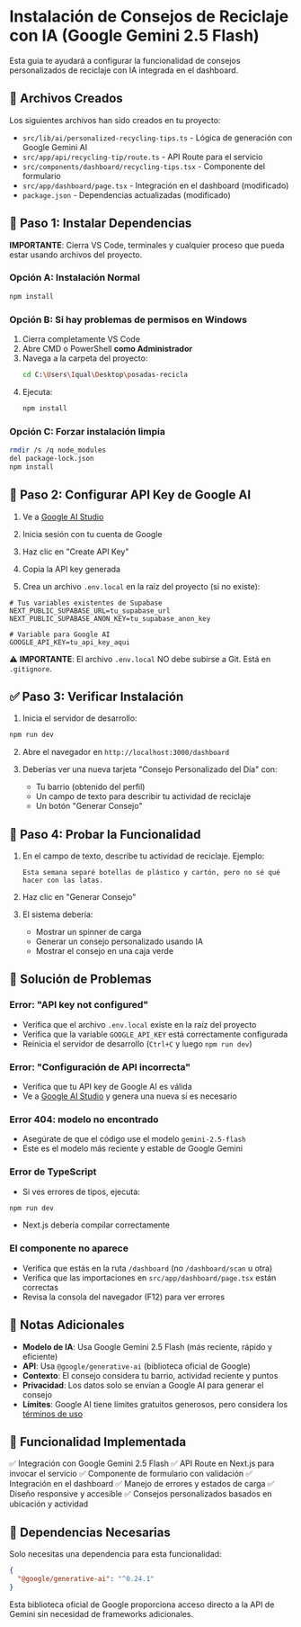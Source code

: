 # Instalación de Consejos de Reciclaje con IA (Google Gemini 2.5 Flash)

Esta guía te ayudará a configurar la funcionalidad de consejos personalizados de reciclaje con IA integrada en el dashboard.

## 📁 Archivos Creados

Los siguientes archivos han sido creados en tu proyecto:

- `src/lib/ai/personalized-recycling-tips.ts` - Lógica de generación con Google Gemini AI
- `src/app/api/recycling-tip/route.ts` - API Route para el servicio
- `src/components/dashboard/recycling-tips.tsx` - Componente del formulario
- `src/app/dashboard/page.tsx` - Integración en el dashboard (modificado)
- `package.json` - Dependencias actualizadas (modificado)

## 🚀 Paso 1: Instalar Dependencias

**IMPORTANTE**: Cierra VS Code, terminales y cualquier proceso que pueda estar usando archivos del proyecto.

### Opción A: Instalación Normal
```bash
npm install
```

### Opción B: Si hay problemas de permisos en Windows
1. Cierra completamente VS Code
2. Abre CMD o PowerShell **como Administrador**
3. Navega a la carpeta del proyecto:
   ```bash
   cd C:\Users\Iqual\Desktop\posadas-recicla
   ```
4. Ejecuta:
   ```bash
   npm install
   ```

### Opción C: Forzar instalación limpia
```bash
rmdir /s /q node_modules
del package-lock.json
npm install
```

## 🔑 Paso 2: Configurar API Key de Google AI

1. Ve a [Google AI Studio](https://aistudio.google.com/app/apikey)
2. Inicia sesión con tu cuenta de Google
3. Haz clic en "Create API Key"
4. Copia la API key generada

5. Crea un archivo `.env.local` en la raíz del proyecto (si no existe):
```env
# Tus variables existentes de Supabase
NEXT_PUBLIC_SUPABASE_URL=tu_supabase_url
NEXT_PUBLIC_SUPABASE_ANON_KEY=tu_supabase_anon_key

# Variable para Google AI
GOOGLE_API_KEY=tu_api_key_aqui
```

⚠️ **IMPORTANTE**: El archivo `.env.local` NO debe subirse a Git. Está en `.gitignore`.

## ✅ Paso 3: Verificar Instalación

1. Inicia el servidor de desarrollo:
```bash
npm run dev
```

2. Abre el navegador en `http://localhost:3000/dashboard`

3. Deberías ver una nueva tarjeta "Consejo Personalizado del Día" con:
   - Tu barrio (obtenido del perfil)
   - Un campo de texto para describir tu actividad de reciclaje
   - Un botón "Generar Consejo"

## 🧪 Paso 4: Probar la Funcionalidad

1. En el campo de texto, describe tu actividad de reciclaje. Ejemplo:
   ```
   Esta semana separé botellas de plástico y cartón, pero no sé qué hacer con las latas.
   ```

2. Haz clic en "Generar Consejo"

3. El sistema debería:
   - Mostrar un spinner de carga
   - Generar un consejo personalizado usando IA
   - Mostrar el consejo en una caja verde

## 🔧 Solución de Problemas

### Error: "API key not configured"
- Verifica que el archivo `.env.local` existe en la raíz del proyecto
- Verifica que la variable `GOOGLE_API_KEY` está correctamente configurada
- Reinicia el servidor de desarrollo (`Ctrl+C` y luego `npm run dev`)

### Error: "Configuración de API incorrecta"
- Verifica que tu API key de Google AI es válida
- Ve a [Google AI Studio](https://aistudio.google.com/app/apikey) y genera una nueva si es necesario

### Error 404: modelo no encontrado
- Asegúrate de que el código use el modelo `gemini-2.5-flash`
- Este es el modelo más reciente y estable de Google Gemini

### Error de TypeScript
- Si ves errores de tipos, ejecuta:
```bash
npm run dev
```
- Next.js debería compilar correctamente

### El componente no aparece
- Verifica que estás en la ruta `/dashboard` (no `/dashboard/scan` u otra)
- Verifica que las importaciones en `src/app/dashboard/page.tsx` están correctas
- Revisa la consola del navegador (F12) para ver errores

## 📝 Notas Adicionales

- **Modelo de IA**: Usa Google Gemini 2.5 Flash (más reciente, rápido y eficiente)
- **API**: Usa `@google/generative-ai` (biblioteca oficial de Google)
- **Contexto**: El consejo considera tu barrio, actividad reciente y puntos
- **Privacidad**: Los datos solo se envían a Google AI para generar el consejo
- **Límites**: Google AI tiene límites gratuitos generosos, pero considera los [términos de uso](https://ai.google.dev/pricing)

## 🎯 Funcionalidad Implementada

✅ Integración con Google Gemini 2.5 Flash
✅ API Route en Next.js para invocar el servicio
✅ Componente de formulario con validación
✅ Integración en el dashboard
✅ Manejo de errores y estados de carga
✅ Diseño responsive y accesible
✅ Consejos personalizados basados en ubicación y actividad

## 🔄 Dependencias Necesarias

Solo necesitas una dependencia para esta funcionalidad:

```json
{
  "@google/generative-ai": "^0.24.1"
}
```

Esta biblioteca oficial de Google proporciona acceso directo a la API de Gemini sin necesidad de frameworks adicionales.
